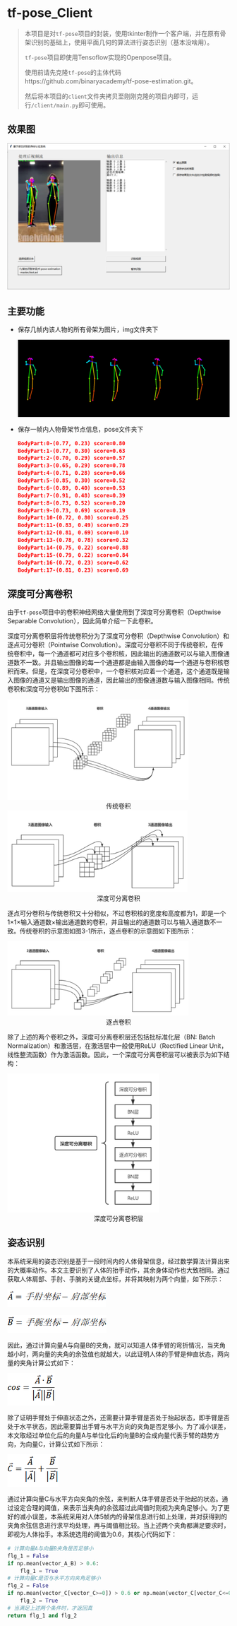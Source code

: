 # tf-pose_Client

>本项目是对`tf-pose`项目的封装，使用tkinter制作一个客户端，并在原有骨架识别的基础上，使用平面几何的算法进行姿态识别（基本没啥用）。
>
>`tf-pose`项目即使用Tensoflow实现的Openpose项目。
>
>使用前请先克隆`tf-pose`的主体代码https://github.com/binaryacademy/tf-pose-estimation.git。
>
>然后将本项目的`client`文件夹拷贝至刚刚克隆的项目内即可，运行`/client/main.py`即可使用。

## 效果图

![](img/效果图.png)

## 主要功能

- 保存几帧内该人物的所有骨架为图片，img文件夹下

  ![](img/4-pose-people0.png)

- 保存一帧内人物骨架节点信息，pose文件夹下

  ```json
  BodyPart:0-(0.77, 0.23) score=0.80 
  BodyPart:1-(0.77, 0.30) score=0.63
  BodyPart:2-(0.70, 0.29) score=0.57 
  BodyPart:3-(0.65, 0.29) score=0.78 
  BodyPart:4-(0.71, 0.28) score=0.66 
  BodyPart:5-(0.85, 0.30) score=0.52 
  BodyPart:6-(0.89, 0.40) score=0.53 
  BodyPart:7-(0.91, 0.48) score=0.39 
  BodyPart:8-(0.73, 0.52) score=0.20 
  BodyPart:9-(0.73, 0.69) score=0.19 
  BodyPart:10-(0.72, 0.80) score=0.25 
  BodyPart:11-(0.83, 0.49) score=0.29 
  BodyPart:12-(0.81, 0.69) score=0.10 
  BodyPart:13-(0.78, 0.78) score=0.32 
  BodyPart:14-(0.75, 0.22) score=0.88 
  BodyPart:15-(0.79, 0.22) score=0.84 
  BodyPart:16-(0.72, 0.23) score=0.62 
  BodyPart:17-(0.81, 0.23) score=0.69
  ```
  

## 深度可分离卷积

由于`tf-pose`项目中的卷积神经网络大量使用到了深度可分离卷积（Depthwise Separable Convolution），因此简单介绍一下此卷积。

深度可分离卷积层将传统卷积分为了深度可分卷积（Depthwise Convolution）和逐点可分卷积（Pointwise Convolution）。深度可分卷积不同于传统卷积，在传统卷积中，每一个通道都可对应多个卷积核，因此输出的通道数可以与输入图像通道数不一致。并且输出图像的每一个通道都是由输入图像的每一个通道与卷积核卷积而来。但是，在深度可分卷积中，一个卷积核对应着一个通道，这个通道既是输入图像的通道又是输出图像的通道，因此输出的图像通道数与输入图像相同。传统卷积和深度可分卷积如下图所示：

<img src="img/传统卷积.png" alt="传统卷积" style="zoom:40%;"/>

<div style="text-align:center;">
    传统卷积
</div>


<img src="img/深度可分离卷积.png" alt="深度可分离卷积" style="zoom:40%;"/>

<div style="text-align:center;">
    深度可分离卷积
</div>


逐点可分卷积与传统卷积又十分相似，不过卷积核的宽度和高度都为1，即是一个1×1×输入通道数×输出通道数的卷积，并且输出的通道数可以与输入通道数不一致。传统卷积的示意图如图3-1所示，逐点卷积的示意图如下图所示：

<img src="img/逐点卷积.png" style="zoom:40%;" />

<div style="text-align:center;">
    逐点卷积
</div>


除了上述的两个卷积之外，深度可分离卷积层还包括批标准化层（BN: Batch Normalization）和激活层，在激活层中一般使用ReLU（Rectified Linear Unit，线性整流函数）作为激活函数。因此，一个深度可分离卷积层可以被表示为如下结构：

<img src="img/深度可分离卷积层.png" style="zoom:40%;" />

<div style="text-align:center;">
    深度可分离卷积层
</div>


## 姿态识别

本系统采用的姿态识别是基于一段时间内的人体骨架信息，经过数学算法计算出来的大概率动作。本文主要识别了人体的抬手动作，其余身体动作也大致相同。通过获取人体肩部、手肘、手腕的关键点坐标，并将其映射为两个向量，如下所示：

![img](img/clip_image002.gif)

![img](img/clip_image004.gif)

因此，通过计算向量A与向量B的夹角，就可以知道人体手臂的弯折情况，当夹角越小时，两向量的夹角的余弦值也就越大，以此证明人体的手臂是伸直状态，两向量的夹角计算公式如下：

![img](img/clip_image006.gif)

除了证明手臂处于伸直状态之外，还需要计算手臂是否处于抬起状态，即手臂是否处于水平状态，因此需要算出手臂与水平方向的夹角是否足够小。为了减小误差，本文取经过单位化后的向量A与单位化后的向量B的合成向量代表手臂的趋势方向，为向量C，计算公式如下所示：

![img](img/clip_image008.gif)

通过计算向量C与水平方向夹角的余弦，来判断人体手臂是否处于抬起的状态。通过设定合理的阈值，来表示当夹角的余弦超过此阈值时则视为夹角足够小。为了更好的减小误差，本系统采用对人体5帧内的骨架信息进行如上处理，并对获得到的夹角余弦信息进行求平均处理，再与阈值相比较。当上述两个夹角都满足要求时，即视为人体抬手。本系统选用的阈值为0.6，其核心代码如下：

```python
# 计算向量A与向量B夹角是否足够小
flg_1 = False
if np.mean(vector_A_B) > 0.6:
    flg_1 = True
# 计算向量C是否与水平方向夹角足够小
flg_2 = False
if np.mean(vector_C[vector_C>=0]) > 0.6 or np.mean(vector_C[vector_C<=0]) < -0.6:
    flg_2 = True
# 当满足上述两个条件时，才返回真
return flg_1 and flg_2
```